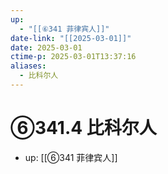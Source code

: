 ```yaml
---
up:
  - "[[⑥341 菲律宾人]]"
date-link: "[[2025-03-01]]"
date: 2025-03-01
ctime-p: 2025-03-01T13:37:16
aliases:
  - 比科尔人
---
```


# ⑥341.4 比科尔人

- up: [[⑥341 菲律宾人]]
